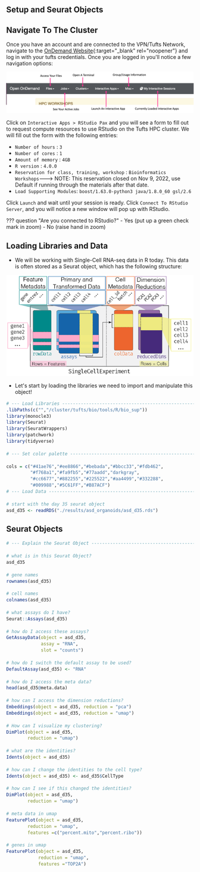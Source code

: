 ## Setup and Seurat Objects

## Navigate To The Cluster

Once you have an account and are connected to the VPN/Tufts Network, navigate to the [OnDemand Website](https://ondemand.pax.tufts.edu/){:target="_blank" rel="noopener"} and log in with your tufts credentials. Once you are logged in you'll notice a few navigation options:

![](images/ondemand_layout_pic.png)

Click on `Interactive Apps > RStudio Pax` and you will see a form to fill out to request compute resources to use RStudio on the Tufts HPC cluster. We will fill out the form with the following entries:

- `Number of hours` : `3`
- `Number of cores` : `1`
- `Amount of memory` : `4GB`
- `R version` : `4.0.0`
- `Reservation for class, training, workshop` : `Bioinformatics Workshops`---> NOTE: This reservation closed on Nov 9, 2022, use Default if running through the materials after that date.
- `Load Supporting Modules`: `boost/1.63.0-python3 java/1.8.0_60 gsl/2.6`

Click `Launch` and wait until your session is ready. Click `Connect To RStudio Server`, and you will notice a new window will pop up with RStudio. 

??? question "Are you connected to RStudio?"
    - Yes (put up a green check mark in zoom)
    - No (raise hand in zoom)

## Loading Libraries and Data

- We will be working with Single-Cell RNA-seq data in R today. This data is often stored as a Seurat object, which has the following structure:

![](images/single_cell_exp_obj.png)

- Let's start by loading the libraries we need to import and manipulate this object!

```R
# --- Load Libraries -----------------------------------------------------------
.libPaths(c("","/cluster/tufts/bio/tools/R/bio_sup"))
library(monocle3)
library(Seurat)
library(SeuratWrappers)
library(patchwork)
library(tidyverse)

# --- Set color palette --------------------------------------------------------

cols = c("#41ae76","#ee8866","#bebada","#bbcc33","#fdb462",
         "#f768a1","#fa9fb5","#77aadd","darkgray",
         "#cc6677","#882255","#225522","#aa4499","#332288",
         "#009988","#5C61FF","#B87ACF")
# --- Load Data ----------------------------------------------------------------

# start with the day 35 seurat object 
asd_d35 <- readRDS("./results/asd_organoids/asd_d35.rds")
```

## Seurat Objects

```R
# --- Explain the Seurat Object ------------------------------------------------

# what is in this Seurat Object?
asd_d35

# gene names
rownames(asd_d35)

# cell names
colnames(asd_d35)

# what assays do I have?
Seurat::Assays(asd_d35)

# how do I access these assays?
GetAssayData(object = asd_d35, 
             assay = "RNA",
             slot = "counts")

# how do I switch the default assay to be used?
DefaultAssay(asd_d35) <- "RNA"

# how do I access the meta data?
head(asd_d35@meta.data)

# how can I access the dimension reductions?
Embeddings(object = asd_d35, reduction = "pca")
Embeddings(object = asd_d35, reduction = "umap")

# How can I visualize my clustering?
DimPlot(object = asd_d35,
        reduction = "umap")

# what are the identities?
Idents(object = asd_d35)

# how can I change the identities to the cell type?
Idents(object = asd_d35) <- asd_d35$CellType

# how can I see if this changed the identities?
DimPlot(object = asd_d35,
        reduction = "umap")

# meta data in umap
FeaturePlot(object = asd_d35,
        reduction = "umap",
        features =c("percent.mito","percent.ribo"))

# genes in umap
FeaturePlot(object = asd_d35,
            reduction = "umap",
            features ="TOP2A")
```

